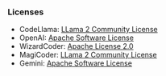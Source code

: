 ### Licenses
- CodeLlama: [LLama 2 Community License](https://github.com/facebookresearch/llama/blob/main/LICENSE)
- OpenAI: [Apache Software License](https://pypi.org/project/openai/)
- WizardCoder: [Apache License 2.0](https://github.com/nlpxucan/WizardLM/tree/main/WizardCoder)
- MagiCoder: [LLama 2 Community License](https://huggingface.co/ise-uiuc/Magicoder-S-CL-7B)
- Gemini: [Apache Software License](https://pypi.org/project/google-generativeai/)